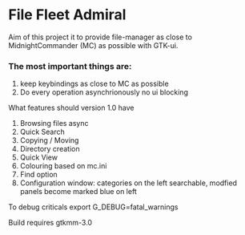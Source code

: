 # File Fleet Admiral

Aim of this project it to provide file-manager as close to MidnightCommander (MC) as possible with GTK-ui.

### The most important things are: 
1. keep keybindings as close to MC as possible
2. Do every operation asynchrionously no ui blocking

What features should version 1.0 have
1) Browsing files async
2) Quick Search
3) Copying / Moving
4) Directory creation
5) Quick View
6) Colouring based on mc.ini
7) Find option
8) Configuration window: categories on the left searchable, modfied panels become marked blue on left



To debug criticals
export G_DEBUG=fatal_warnings

Build requires gtkmm-3.0
